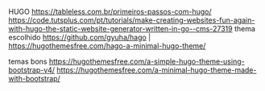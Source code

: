 HUGO
https://tableless.com.br/primeiros-passos-com-hugo/
https://code.tutsplus.com/pt/tutorials/make-creating-websites-fun-again-with-hugo-the-static-website-generator-written-in-go--cms-27319
thema escolhido
https://github.com/gyuha/hago | https://hugothemesfree.com/hago-a-minimal-hugo-theme/

temas bons
https://hugothemesfree.com/a-simple-hugo-theme-using-bootstrap-v4/
https://hugothemesfree.com/a-minimal-hugo-theme-made-with-bootstrap/